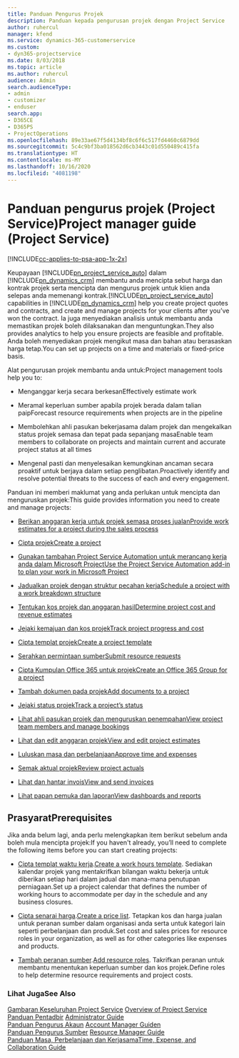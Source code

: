 ```yaml
---
title: Panduan Pengurus Projek
description: Panduan kepada pengurusan projek dengan Project Service
author: ruhercul
manager: kfend
ms.service: dynamics-365-customerservice
ms.custom:
- dyn365-projectservice
ms.date: 8/03/2018
ms.topic: article
ms.author: ruhercul
audience: Admin
search.audienceType:
- admin
- customizer
- enduser
search.app:
- D365CE
- D365PS
- ProjectOperations
ms.openlocfilehash: 89e33ae67f5d4134bf8c6f6c517fd4460c6879dd
ms.sourcegitcommit: 5c4c9bf3ba018562d6cb3443c01d550489c415fa
ms.translationtype: HT
ms.contentlocale: ms-MY
ms.lasthandoff: 10/16/2020
ms.locfileid: "4081198"
---
```

# <a name="project-manager-guide-project-service"></a><span data-ttu-id="7c089-103">Panduan pengurus projek (Project Service)</span><span class="sxs-lookup"><span data-stu-id="7c089-103">Project manager guide (Project Service)</span></span>

[!INCLUDE[cc-applies-to-psa-app-1x-2x](../includes/cc-applies-to-psa-app-1x-2x.md)]

<span data-ttu-id="7c089-104">Keupayaan [!INCLUDE[pn_project_service_auto](../includes/pn-project-service-auto.md)] dalam [!INCLUDE[pn_dynamics_crm](../includes/pn-dynamics-crm.md)] membantu anda mencipta sebut harga dan kontrak projek serta mencipta dan mengurus projek untuk klien anda selepas anda memenangi kontrak.</span><span class="sxs-lookup"><span data-stu-id="7c089-104">[!INCLUDE[pn_project_service_auto](../includes/pn-project-service-auto.md)] capabilities in [!INCLUDE[pn_dynamics_crm](../includes/pn-dynamics-crm.md)] help you create project quotes and contracts, and create and manage projects for your clients after you’ve won the contract.</span></span> <span data-ttu-id="7c089-105">Ia juga menyediakan analisis untuk membantu anda memastikan projek boleh dilaksanakan dan menguntungkan.</span><span class="sxs-lookup"><span data-stu-id="7c089-105">They also provides analytics to help you ensure projects are feasible and profitable.</span></span> <span data-ttu-id="7c089-106">Anda boleh menyediakan projek mengikut masa dan bahan atau berasaskan harga tetap.</span><span class="sxs-lookup"><span data-stu-id="7c089-106">You can set up projects on a time and materials or fixed-price basis.</span></span>  
  
 <span data-ttu-id="7c089-107">Alat pengurusan projek membantu anda untuk:</span><span class="sxs-lookup"><span data-stu-id="7c089-107">Project management tools help you to:</span></span>  
  
-   <span data-ttu-id="7c089-108">Menganggar kerja secara berkesan</span><span class="sxs-lookup"><span data-stu-id="7c089-108">Effectively estimate work</span></span>  
  
-   <span data-ttu-id="7c089-109">Meramal keperluan sumber apabila projek berada dalam talian paip</span><span class="sxs-lookup"><span data-stu-id="7c089-109">Forecast resource requirements when projects are in the pipeline</span></span>  
  
-   <span data-ttu-id="7c089-110">Membolehkan ahli pasukan bekerjasama dalam projek dan mengekalkan status projek semasa dan tepat pada sepanjang masa</span><span class="sxs-lookup"><span data-stu-id="7c089-110">Enable team members to collaborate on projects and maintain current and accurate project status at all times</span></span>  
  
-   <span data-ttu-id="7c089-111">Mengenal pasti dan menyelesaikan kemungkinan ancaman secara proaktif untuk berjaya dalam setiap penglibatan.</span><span class="sxs-lookup"><span data-stu-id="7c089-111">Proactively identify and resolve potential threats to the success of each and every engagement.</span></span>  
  
<span data-ttu-id="7c089-112">Panduan ini memberi maklumat yang anda perlukan untuk mencipta dan menguruskan projek:</span><span class="sxs-lookup"><span data-stu-id="7c089-112">This guide provides information you need to create and manage projects:</span></span>  
  
-   [<span data-ttu-id="7c089-113">Berikan anggaran kerja untuk projek semasa proses jualan</span><span class="sxs-lookup"><span data-stu-id="7c089-113">Provide work estimates for a project during the sales process</span></span>](../psa/provide-estimates-project-during-sales-process.md)  
  
-   [<span data-ttu-id="7c089-114">Cipta projek</span><span class="sxs-lookup"><span data-stu-id="7c089-114">Create a project</span></span>](../psa/create-project.md)  
  
-   [<span data-ttu-id="7c089-115">Gunakan tambahan Project Service Automation untuk merancang kerja anda dalam Microsoft Project</span><span class="sxs-lookup"><span data-stu-id="7c089-115">Use the Project Service Automation add-in to plan your work in Microsoft Project</span></span>](../psa/add-plan-work-microsoft-project.md)  
  
-   [<span data-ttu-id="7c089-116">Jadualkan projek dengan struktur pecahan kerja</span><span class="sxs-lookup"><span data-stu-id="7c089-116">Schedule a project with a work breakdown structure</span></span>](../psa/schedule-project-work-breakdown-structure.md)  
  
-   [<span data-ttu-id="7c089-117">Tentukan kos projek dan anggaran hasil</span><span class="sxs-lookup"><span data-stu-id="7c089-117">Determine project cost and revenue estimates</span></span>](../psa/determine-project-cost-revenue-estimates.md)  
  
-   [<span data-ttu-id="7c089-118">Jejaki kemajuan dan kos projek</span><span class="sxs-lookup"><span data-stu-id="7c089-118">Track project progress and cost</span></span>](../psa/track-project-progress-cost.md)  
  
-   [<span data-ttu-id="7c089-119">Cipta templat projek</span><span class="sxs-lookup"><span data-stu-id="7c089-119">Create a project template</span></span>](../psa/create-project-template.md)  
  
-   [<span data-ttu-id="7c089-120">Serahkan permintaan sumber</span><span class="sxs-lookup"><span data-stu-id="7c089-120">Submit resource requests</span></span>](../psa/submit-resource-requests.md)  
  
-   [<span data-ttu-id="7c089-121">Cipta Kumpulan Office 365 untuk projek</span><span class="sxs-lookup"><span data-stu-id="7c089-121">Create an Office 365 Group for a project</span></span>](../psa/create-office-365-group-project.md)  
  
-   [<span data-ttu-id="7c089-122">Tambah dokumen pada projek</span><span class="sxs-lookup"><span data-stu-id="7c089-122">Add documents to a project</span></span>](../psa/add-documents-project.md)  
  
-   [<span data-ttu-id="7c089-123">Jejaki status projek</span><span class="sxs-lookup"><span data-stu-id="7c089-123">Track a project’s status</span></span>](../psa/track-project-status.md)  
  
-   [<span data-ttu-id="7c089-124">Lihat ahli pasukan projek dan menguruskan penempahan</span><span class="sxs-lookup"><span data-stu-id="7c089-124">View project team members and manage bookings</span></span>](../psa/view-project-team-members-manage-bookings.md)  
  
-   [<span data-ttu-id="7c089-125">Lihat dan edit anggaran projek</span><span class="sxs-lookup"><span data-stu-id="7c089-125">View and edit project estimates</span></span>](../psa/view-edit-project-estimates.md)  
  
-   [<span data-ttu-id="7c089-126">Luluskan masa dan perbelanjaan</span><span class="sxs-lookup"><span data-stu-id="7c089-126">Approve time and expenses</span></span>](../psa/approve-time-expenses.md)  
  
-   [<span data-ttu-id="7c089-127">Semak aktual projek</span><span class="sxs-lookup"><span data-stu-id="7c089-127">Review project actuals</span></span>](../psa/review-project-actuals.md)  
  
-   [<span data-ttu-id="7c089-128">Lihat dan hantar invois</span><span class="sxs-lookup"><span data-stu-id="7c089-128">View and send invoices</span></span>](../psa/view-send-invoices.md)  
  
-   [<span data-ttu-id="7c089-129">Lihat papan pemuka dan laporan</span><span class="sxs-lookup"><span data-stu-id="7c089-129">View dashboards and reports</span></span>](../psa/view-dashboards-reports.md)  
  
## <a name="prerequisites"></a><span data-ttu-id="7c089-130">Prasyarat</span><span class="sxs-lookup"><span data-stu-id="7c089-130">Prerequisites</span></span>  
 <span data-ttu-id="7c089-131">Jika anda belum lagi, anda perlu melengkapkan item berikut sebelum anda boleh mula mencipta projek:</span><span class="sxs-lookup"><span data-stu-id="7c089-131">If you haven't already, you’ll need to complete the following items before you can start creating projects:</span></span>  
  
-   <span data-ttu-id="7c089-132">[Cipta templat waktu kerja](../psa/create-work-hours-template.md).</span><span class="sxs-lookup"><span data-stu-id="7c089-132">[Create a work hours template](../psa/create-work-hours-template.md).</span></span> <span data-ttu-id="7c089-133">Sediakan kalendar projek yang mentakrifkan bilangan waktu bekerja untuk diberikan setiap hari dalam jadual dan mana-mana penutupan perniagaan.</span><span class="sxs-lookup"><span data-stu-id="7c089-133">Set up a project calendar that defines the number of working hours to accommodate per day in the schedule and any business closures.</span></span>  
  
-   <span data-ttu-id="7c089-134">[Cipta senarai harga](../psa/create-price-list.md).</span><span class="sxs-lookup"><span data-stu-id="7c089-134">[Create a price list](../psa/create-price-list.md).</span></span> <span data-ttu-id="7c089-135">Tetapkan kos dan harga jualan untuk peranan sumber dalam organisasi anda serta untuk kategori lain seperti perbelanjaan dan produk.</span><span class="sxs-lookup"><span data-stu-id="7c089-135">Set cost and sales prices for resource roles in your organization, as well as for other categories like expenses and products.</span></span>  
  
-   <span data-ttu-id="7c089-136">[Tambah peranan sumber](../psa/add-resource-roles.md).</span><span class="sxs-lookup"><span data-stu-id="7c089-136">[Add resource roles](../psa/add-resource-roles.md).</span></span> <span data-ttu-id="7c089-137">Takrifkan peranan untuk membantu menentukan keperluan sumber dan kos projek.</span><span class="sxs-lookup"><span data-stu-id="7c089-137">Define roles to help determine resource requirements and project costs.</span></span>  
  
### <a name="see-also"></a><span data-ttu-id="7c089-138">Lihat Juga</span><span class="sxs-lookup"><span data-stu-id="7c089-138">See Also</span></span>  
 <span data-ttu-id="7c089-139">[Gambaran Keseluruhan Project Service](../psa/overview.md) </span><span class="sxs-lookup"><span data-stu-id="7c089-139">[Overview of Project Service](../psa/overview.md) </span></span>  
 <span data-ttu-id="7c089-140">[Panduan Pentadbir](../psa/admin-guide.md) </span><span class="sxs-lookup"><span data-stu-id="7c089-140">[Administrator Guide](../psa/admin-guide.md) </span></span>  
 <span data-ttu-id="7c089-141">[Panduan Pengurus Akaun](../psa/account-manager-guide.md) </span><span class="sxs-lookup"><span data-stu-id="7c089-141">[Account Manager Guiden](../psa/account-manager-guide.md) </span></span>  
 <span data-ttu-id="7c089-142">[Panduan Pengurus Sumber](../psa/resource-manager-guide.md) </span><span class="sxs-lookup"><span data-stu-id="7c089-142">[Resource Manager Guide](../psa/resource-manager-guide.md) </span></span>  
 [<span data-ttu-id="7c089-143">Panduan Masa, Perbelanjaan dan Kerjasama</span><span class="sxs-lookup"><span data-stu-id="7c089-143">Time, Expense, and Collaboration Guide</span></span>](../psa/time-expense-collaboration-guide.md)

